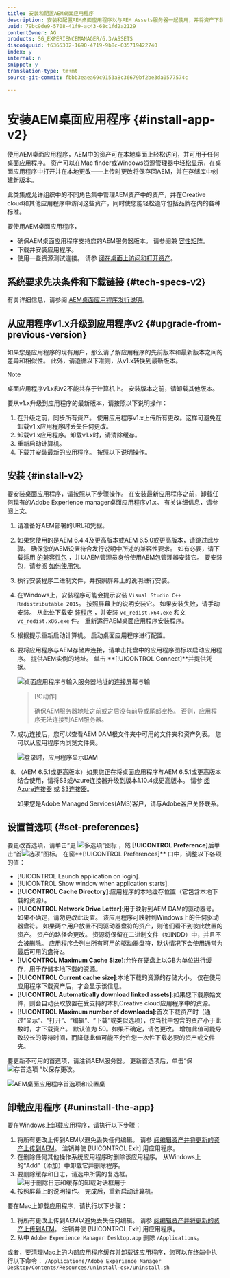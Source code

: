 ```yaml
---
title: 安装和配置AEM桌面应用程序
description: 安装和配置AEM桌面应用程序以与AEM Assets服务器一起使用，并将资产下载到您的本地文件系统。
uuid: 79bc9de9-5708-41f9-ac43-68c1fd2a2129
contentOwner: AG
products: SG_EXPERIENCEMANAGER/6.3/ASSETS
discoiquuid: f6365302-1690-4719-9b8c-035719422740
index: y
internal: n
snippet: y
translation-type: tm+mt
source-git-commit: fbbb3eaea69c9153a8c36679bf2be3da0577574c

---
```



# 安装AEM桌面应用程序 {#install-app-v2}

使用AEM桌面应用程序，AEM中的资产可在本地桌面上轻松访问，并可用于任何桌面应用程序。 资产可以在Mac finder或Windows资源管理器中轻松显示，在桌面应用程序中打开并在本地更改——上传时更改将保存回AEM，并在存储库中创建新版本。

此类集成允许组织中的不同角色集中管理AEM资产中的资产，并在Creative cloud和其他应用程序中访问这些资产，同时使您能轻松遵守包括品牌在内的各种标准。

要使用AEM桌面应用程序，

* 确保AEM桌面应用程序支持您的AEM服务器版本。 请参阅兼 [容性矩阵](release-notes-of-v1.md#compatibilitymatrix)。
* 下载并安装应用程序。
* 使用一些资源测试连接。 请参 [阅在桌面上访问和打开资产](use-app-v1.md#openondesktop)。

## 系统要求先决条件和下载链接 {#tech-specs-v2}

有关详细信息，请参阅 [AEM桌面应用程序发行说明](release-notes.md)。

## 从应用程序v1.x升级到应用程序v2 {#upgrade-from-previous-version}

如果您是应用程序的现有用户，那么请了解应用程序的先前版本和最新版本之间的差异和相似性。 此外，请遵循以下准则，从v1.x转换到最新版本。

>[!NOTE]
>
>桌面应用程序v1.x和v2不能共存于计算机上。 安装版本之前，请卸载其他版本。

要从v1.x升级到应用程序的最新版本，请按照以下说明操作：

1. 在升级之前，同步所有资产。 使用应用程序v1.x上传所有更改。这样可避免在卸载v1.x应用程序时丢失任何更改。
1. 卸载v1.x应用程序。卸载v1.x时，请清除缓存。
1. 重新启动计算机。
1. 下载并安装最新的应用程序。 按照以下说明操作。

## 安装 {#install-v2}

要安装桌面应用程序，请按照以下步骤操作。 在安装最新应用程序之前，卸载任何现有的Adobe Experience manager桌面应用程序v1.x。 有关详细信息，请参阅上文。

1. 请准备好AEM部署的URL和凭据。
1. 如果您使用的是AEM 6.4.4及更高版本或AEM 6.5.0或更高版本，请跳过此步骤。 确保您的AEM设置符合发行说明中所述的兼容性要求。 如有必要，请下载适用 [的兼容性包](https://www.adobeaemcloud.com/content/marketplace/marketplaceProxy.html?packagePath=/content/companies/public/adobe/packages/cq640/featurepack/adobe-asset-link-support) ，并以AEM管理员身份使用AEM包管理器安装它。 要安装包，请参阅 [如何使用包](https://helpx.adobe.com/experience-manager/6-5/sites/administering/using/package-manager.html)。
1. 执行安装程序二进制文件，并按照屏幕上的说明进行安装。
1. 在Windows上，安装程序可能会提示安装 `Visual Studio C++ Redistributable 2015`。 按照屏幕上的说明安装它。 如果安装失败，请手动安装。 从此处下载安 [装程序](https://www.microsoft.com/en-us/download/details.aspx?id=52685) ，并安装 `vc_redist.x64.exe` 和文 `vc_redist.x86.exe` 件。 重新运行AEM桌面应用程序安装程序。
1. 根据提示重新启动计算机。 启动桌面应用程序进行配置。
1. 要将应用程序与AEM存储库连接，请单击托盘中的应用程序图标以启动应用程序。 提供AEM实例的地址。 单击 **[!UICONTROL Connect]**并提供凭据。

   ![桌面应用程序与输入服务器地址的连接屏幕与输](assets/connect_da2.png "入服务器地址的连接屏幕")

   >[!C动作]
   >
   >确保AEM服务器地址之前或之后没有前导或尾部空格。 否则，应用程序无法连接到AEM服务器。

1. 成功连接后，您可以查看AEM DAM根文件夹中可用的文件夹和资产列表。 您可以从应用程序内浏览文件夹。

   ![登录时，应用程序显示DAM](assets/firstview_da2.png "内容登录时，应用程序显示DAM内容")

1. （AEM 6.5.1或更高版本）如果您正在将桌面应用程序与AEM 6.5.1或更高版本结合使用，请将S3或Azure连接器升级到版本1.10.4或更高版本。 请参 [阅Azure连接器](https://helpx.adobe.com/experience-manager/6-5/sites/deploying/using/data-store-config.html#AzureDataStore) 或 [S3连接器](https://helpx.adobe.com/experience-manager/6-5/sites/deploying/using/data-store-config.html#AmazonS3DataStore)。

   如果您是Adobe Managed Services(AMS)客户，请与Adobe客户关怀联系。

## 设置首选项 {#set-preferences}

要更改首选项，请单击“更 ![多选项”图标](assets/do-not-localize/more_options_da2.png) ，然 **[!UICONTROL Preference]**&#x200B;后单击“首![选项”图标](assets/do-not-localize/preferences_icon_da2.png)。 在窗**[!UICONTROL Preferences]** 口中，调整以下各项的值：

* [!UICONTROL Launch application on login].
* [!UICONTROL Show window when application starts].
* **[!UICONTROL Cache Directory]**:应用程序的本地缓存位置（它包含本地下载的资源）。
* **[!UICONTROL Network Drive Letter]**:用于映射到AEM DAM的驱动器号。 如果不确定，请勿更改此设置。 该应用程序可映射到Windows上的任何驱动器盘符。 如果两个用户放置不同驱动器盘符的资产，则他们看不到彼此放置的资产。 资产的路径会更改。 资源将保留在二进制文件（如INDD）中，并且不会被删除。 应用程序会列出所有可用的驱动器盘符，默认情况下会使用通常为最后可用的盘符`Z`。
* **[!UICONTROL Maximum Cache Size]**:允许在硬盘上以GB为单位进行缓存，用于存储本地下载的资源。
* **[!UICONTROL Current cache size]**:本地下载的资源的存储大小。 仅在使用应用程序下载资产后，才会显示该信息。
* **[!UICONTROL Automatically download linked assets]**:如果您下载原始文件，则会自动获取放置在受支持的本机Creative cloud应用程序中的资源。
* **[!UICONTROL Maximum number of downloads]**:首次下载资产时（通过“显示”、“打开”、“编辑”、“下载”或类似选项），仅当批中包含的资产小于此数时，才下载资产。 默认值为 50。如果不确定，请勿更改。 增加此值可能导致较长的等待时间，而降低此值可能不允许您一次性下载必要的资产或文件夹。

要更新不可用的首选项，请注销AEM服务器。 更新首选项后，单击“保 ![存首选项](assets/do-not-localize/save_preferences_da2.png) ”以保存更改。

![AEM桌面应用程序首选项和设置桌](assets/preferences_da2.png "面应用程序首选项")

## 卸载应用程序 {#uninstall-the-app}

要在Windows上卸载应用程序，请执行以下步骤：

1. 将所有更改上传到AEM以避免丢失任何编辑。 请参 [阅编辑资产并将更新的资产上传到AEM](using.md#edit-assets-upload-updated-assets)。 注销并使 [!UICONTROL Exit] 用应用程序。
1. 在删除任何其他操作系统应用程序时删除该应用程序。 从Windows上的“Add”（添加）中卸载它并删除程序。
1. 要删除缓存和日志，请选中所需的复选框。
   ![用于删除日志和缓存的卸载对话框用于](assets/uninstall_da2.png "删除日志和缓存的卸载对话框用于删除日志和缓存")
1. 按照屏幕上的说明操作。 完成后，重新启动计算机。

要在Mac上卸载应用程序，请执行以下步骤：

1. 将所有更改上传到AEM以避免丢失任何编辑。 请参 [阅编辑资产并将更新的资产上传到AEM](using.md#edit-assets-upload-updated-assets)。 注销并使 [!UICONTROL Exit] 用应用程序。
1. 从中 `Adobe Experience Manager Desktop.app` 删除 `/Applications`。

或者，要清理Mac上的内部应用程序缓存并卸载该应用程序，您可以在终端中执行以下命令：
`/Applications/Adobe Experience Manager Desktop/Contents/Resources/uninstall-osx/uninstall.sh`
